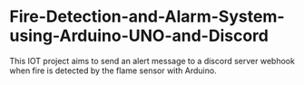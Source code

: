# Fire-Detection-and-Alarm-System-using-Arduino-UNO-and-Discord
This IOT project aims to send an alert message to a discord server webhook when fire is detected by the flame sensor with Arduino. 
